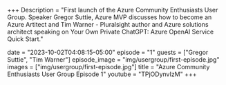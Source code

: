 +++
Description = "First launch of the Azure Community Enthusiasts User Group. Speaker Gregor Suttie, Azure MVP discusses how to become an Azure Artitect and Tim Warner - Pluralsight author and Azure solutions architect speaking on Your Own Private ChatGPT: Azure OpenAI Service Quick Start."

date = "2023-10-02T04:08:15-05:00"
episode = "1"
guests = ["Gregor Suttie", "Tim Warner"]
episode_image = "img/usergroup/first-episode.jpg"
images = ["img/usergroup/first-episode.jpg"]
title = "Azure Community Enthusiasts User Group Episode 1"
youtube = "TPjODynvIzM"
+++

<!--more-->
